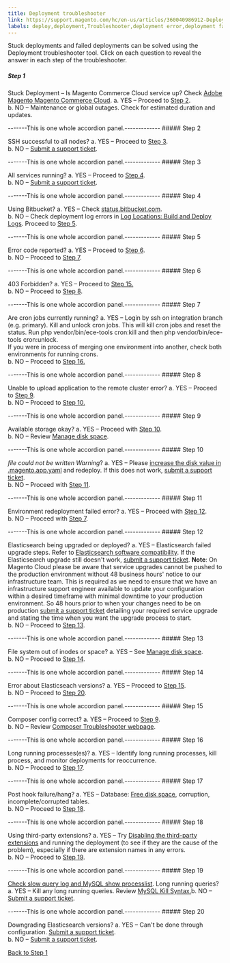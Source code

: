 ```yaml
---
title: Deployment troubleshooter
link: https://support.magento.com/hc/en-us/articles/360040986912-Deployment-troubleshooter
labels: deploy,deployment,Troubleshooter,deployment error,deployment fails,stuck deployment
---
```


  Stuck deployments and failed deployments can be solved using the Deployment troubleshooter tool. Click on each question to reveal the answer in each step of the troubleshooter.

 ##### Step 1

 Stuck Deployment – Is Magento Commerce Cloud service up? Check [Adobe Magento Magento Commerce Cloud](https://status.adobe.com/products/3350/).  a. YES – Proceed to [Step 2](#zd-accordion-2).  
 b. NO – Maintenance or global outages. Check for estimated duration and updates.

  -------This is one whole accordion panel.-------------  ##### Step 2

 SSH successful to all nodes? a. YES – Proceed to [Step 3](#zd-accordion-3).  
 b. NO – [Submit a support ticket](https://support.magento.com/hc/en-us/articles/360019088251).

  -------This is one whole accordion panel.-------------  ##### Step 3

 All services running? a. YES – Proceed to [Step 4](#zd-accordion-4).  
 b. NO – [Submit a support ticket](https://support.magento.com/hc/en-us/articles/360019088251).

  -------This is one whole accordion panel.-------------  ##### Step 4

 Using Bitbucket? a. YES – Check [status.bitbucket.com](https://bitbucket.status.atlassian.com/).  
 b. NO – Check deployment log errors in [Log Locations: Build and Deploy Logs](https://devdocs.magento.com/cloud/project/log-locations.html#build-and-deploy-logs). Proceed to [Step 5](#zd-accordion-5).

  -------This is one whole accordion panel.-------------  ##### Step 5

 Error code reported? a. YES – Proceed to [Step 6](#zd-accordion-6).  
 b. NO – Proceed to [Step 7](#zd-accordion-7).

  -------This is one whole accordion panel.-------------  ##### Step 6

 403 Forbidden? a. YES – Proceed to [Step 15.](#zd-accordion-15)   
 b. NO – Proceed to [Step 8](#zd-accordion-8).

  -------This is one whole accordion panel.-------------  ##### Step 7

 Are cron jobs currently running? a. YES – Login by ssh on integration branch (e.g. primary). Kill and unlock cron jobs. This will kill cron jobs and reset the status. Run php vendor/bin/ece-tools cron:kill and then php vendor/bin/ece-tools cron:unlock.  
If you were in process of merging one environment into another, check both environments for running crons.   
 b. NO – Proceed to [Step 16.](#zd-accordion-16) 

  -------This is one whole accordion panel.-------------  ##### Step 8

 Unable to upload application to the remote cluster error? a. YES – Proceed to [Step 9](#zd-accordion-9).  
 b. NO – Proceed to [Step 10.](#zd-accordion-10)

  -------This is one whole accordion panel.-------------  ##### Step 9

 Available storage okay? a. YES – Proceed with [Step 10](#zd-accordion-10).  
 b. NO – Review [Manage disk space](https://devdocs.magento.com/cloud/project/manage-disk-space.html).

  -------This is one whole accordion panel.-------------  ##### Step 10

  *<filename> file could not be written Warning*? a. YES – Please [increase the disk value in .magento.app.yaml](https://devdocs.magento.com/cloud/project/manage-disk-space.html#application-disk-space) and redeploy. If this does not work, [submit a support ticket](https://support.magento.com/hc/en-us/articles/360019088251).  
 b. NO – Proceed with [Step 11](#zd-accordion-11).

  -------This is one whole accordion panel.-------------  ##### Step 11

 Environment redeployment failed error? a. YES – Proceed with [Step 12](#zd-accordion-12).  
 b. NO – Proceed with [Step 7](#zd-accordion-7).

  -------This is one whole accordion panel.-------------  ##### Step 12

 Elasticsearch being upgraded or deployed? a. YES – Elasticsearch failed upgrade steps. Refer to [Elasticsearch software compatibility](https://www.elastic.co/guide/en/elasticsearch/reference/current/setup-upgrade.html). If the Elasticsearch upgrade still doesn't work, [submit a support ticket](https://support.magento.com/hc/en-us/articles/360019088251). **Note**: On Magento Cloud please be aware that service upgrades cannot be pushed to the production environment without 48 business hours' notice to our infrastructure team. This is required as we need to ensure that we have an infrastructure support engineer available to update your configuration within a desired timeframe with minimal downtime to your production environment. So 48 hours prior to when your changes need to be on production [submit a support ticket](https://support.magento.com/hc/en-us/articles/360019088251) detailing your required service upgrade and stating the time when you want the upgrade process to start.  
 b. NO – Proceed to [Step 13](#zd-accordion-13).

  -------This is one whole accordion panel.-------------  ##### Step 13

 File system out of inodes or space? a. YES – See [Manage disk space](https://devdocs.magento.com/cloud/project/manage-disk-space.html).  
 b. NO – Proceed to [Step 14](#zd-accordion-14).

  -------This is one whole accordion panel.-------------  ##### Step 14

 Error about Elasticseach versions? a. YES – Proceed to [Step 15](#zd-accordion-15).   
 b. NO – Proceed to [Step 20](#zd-accordion-20). 

  -------This is one whole accordion panel.-------------  ##### Step 15

 Composer config correct?  a. YES – Proceed to [Step 9](#zd-accordion-9).  
 b. NO – Review [Composer Troubleshooter webpage](https://getcomposer.org/doc/articles/troubleshooting.md).

  -------This is one whole accordion panel.-------------  ##### Step 16

 Long running processes(es)? a. YES – Identify long running processes, kill process, and monitor deployments for reoccurrence.  
 b. NO – Proceed to [Step 17](#zd-accordion-17).

  -------This is one whole accordion panel.-------------  ##### Step 17

 Post hook failure/hang? a. YES – Database: [Free disk space](https://devdocs.magento.com/cloud/project/manage-disk-space.html#allocating-disk-space), corruption, incomplete/corrupted tables.  
 b. NO – Proceed to [Step 18](#zd-accordion-18).

  -------This is one whole accordion panel.-------------  ##### Step 18

 Using third-party extensions? a. YES – Try [Disabling the third-party extensions](https://devdocs.magento.com/cloud/howtos/install-components.html#manage-extensions) and running the deployment (to see if they are the cause of the problem), especially if there are extension names in any errors.  
 b. NO – Proceed to [Step 19](#zd-accordion-19).

  -------This is one whole accordion panel.-------------  ##### Step 19

  [Check slow query log and MySQL show processlist](https://support.magento.com/hc/en-us/articles/360030903091). Long running queries? a. YES – Kill any long running queries. Review [MySQL Kill Syntax.](https://dev.mysql.com/doc/refman/8.0/en/kill.html)b. NO – [Submit a support ticket](https://support.magento.com/hc/en-us/articles/360019088251).

  -------This is one whole accordion panel.-------------  ##### Step 20

 Downgrading Elasticsearch versions? a. YES – Can't be done through configuration. [Submit a support ticket](https://support.magento.com/hc/en-us/articles/360019088251).  
 b. NO – [Submit a support ticket](https://support.magento.com/hc/en-us/articles/360019088251).

  [Back to Step 1](#zd-accordion-1)

 
